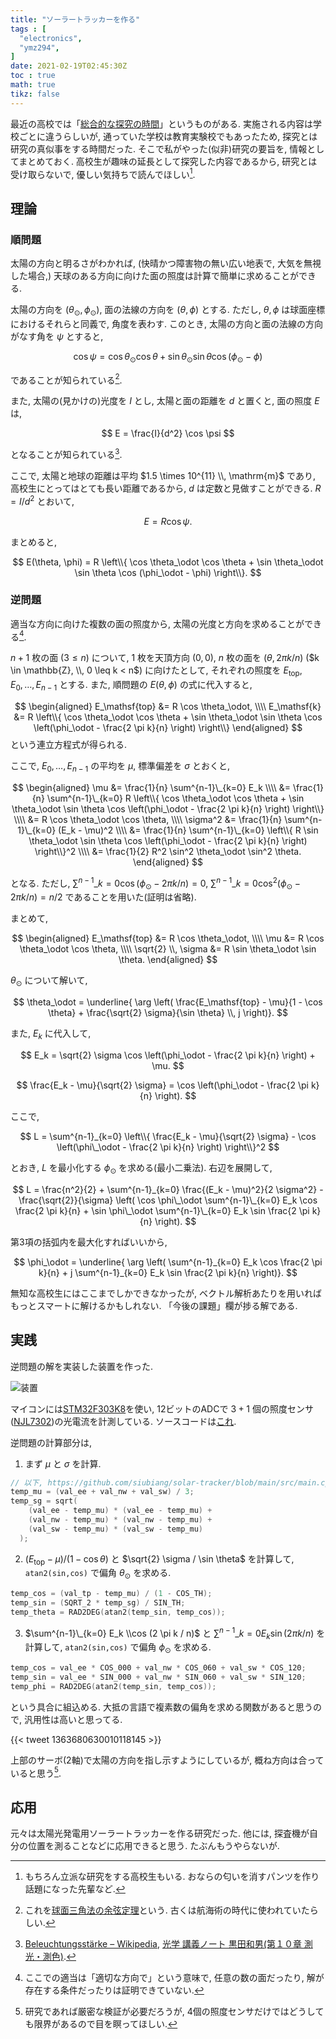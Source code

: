 ```yaml
---
title: "ソーラートラッカーを作る"
tags : [
  "electronics",
  "ymz294",
]
date: 2021-02-19T02:45:30Z
toc : true
math: true
tikz: false
---
```


最近の高校では「[総合的な探究の時間](https://www.mext.go.jp/content/1407196_21_1_1_2.pdf)」というものがある.
実施される内容は学校ごとに違うらしいが,
通っていた学校は教育実験校でもあったため,
探究とは研究の真似事をする時間だった.
そこで私がやった(似非)研究の要旨を,
情報としてまとめておく.
高校生が趣味の延長として探究した内容であるから,
研究とは受け取らないで, 優しい気持ちで読んでほしい[^1].
[^1]: もちろん立派な研究をする高校生もいる.
おならの匂いを消すパンツを作り話題になった先輩など.

## 理論

### 順問題

太陽の方向と明るさがわかれば,
(快晴かつ障害物の無い広い地表で, 大気を無視した場合,)
天球のある方向に向けた面の照度は計算で簡単に求めることができる.

太陽の方向を $(\theta_\odot, \phi_\odot)$,
面の法線の方向を $(\theta, \phi)$ とする.
ただし, $\theta,\phi$ は球面座標におけるそれらと同義で, 角度を表わす.
このとき, 太陽の方向と面の法線の方向がなす角を $\psi$ とすると,

$$
\cos \psi =
\cos \theta_\odot \cos \theta +
\sin \theta_\odot \sin \theta
\cos (\phi_\odot - \phi)
$$

であることが知られている[^2].
[^2]: これを[球面三角法の余弦定理](https://ja.wikipedia.org/wiki/球面三角法#球面三角法の基本公式)という.
古くは航海術の時代に使われていたらしい.

また, 太陽の(見かけの)光度を $I$ とし,
太陽と面の距離を $d$ と置くと,
面の照度 $E$ は,

$$
E = \frac{I}{d^2} \cos \psi
$$

となることが知られている[^3].
[^3]: [Beleuchtungsstärke – Wikipedia](https://de.wikipedia.org/wiki/Beleuchtungsst%C3%A4rke#Photometrisches_Entfernungsgesetz),
[光学 講義ノート 黒田和男(第１０章 測光・測色)](http://qopt.iis.u-tokyo.ac.jp/optics/10radiometryU_A4.pdf#page=4).

ここで, 太陽と地球の距離は平均 $1.5 \times 10^{11} \\, \mathrm{m}$ であり,
高校生にとってはとても長い距離であるから, $d$ は定数と見做すことができる.
$R = I/d^2$ とおいて,

$$
E = R \cos \psi.
$$

まとめると,

$$
E(\theta, \phi) = R \left\\{
  \cos \theta_\odot \cos \theta +
  \sin \theta_\odot \sin \theta
  \cos (\phi_\odot - \phi)
\right\\}.
$$

### 逆問題

適当な方向に向けた複数の面の照度から,
太陽の光度と方向を求めることができる[^4].
[^4]: ここでの適当は「適切な方向で」という意味で,
任意の数の面だったり,
解が存在する条件だったりは証明できていない.

$n+1$ 枚の面 ($3 \leq n$) について, $1$ 枚を天頂方向 $(0,0)$,
$n$ 枚の面を $(\theta, 2 \pi k / n)$ ($k \in \mathbb{Z}, \\, 0 \leq k < n$)
に向けたとして,
それぞれの照度を $E_\mathsf{top}, E_0, \dots, E_{n-1}$ とする.
また, 順問題の $E(\theta,\phi)$ の式に代入すると,

$$
\begin{aligned}
  E_\mathsf{top} &= R \cos \theta_\odot, \\\\ 
  E_\mathsf{k} &= R \left\\{
    \cos \theta_\odot \cos \theta +
    \sin \theta_\odot \sin \theta
    \cos \left(\phi_\odot - \frac{2 \pi k}{n} \right)
  \right\\}
\end{aligned}
$$
という連立方程式が得られる.

ここで, $E_0, \dots, E_{n-1}$ の平均を $\mu$, 標準偏差を $\sigma$ とおくと,

$$
\begin{aligned}
  \mu
  &= \frac{1}{n} \sum^{n-1}\_{k=0} E_k \\\\ 
  &= \frac{1}{n} \sum^{n-1}\_{k=0} R \left\\{
      \cos \theta_\odot \cos \theta +
      \sin \theta_\odot \sin \theta
      \cos \left(\phi_\odot - \frac{2 \pi k}{n} \right)
    \right\\} \\\\ 
  &= R \cos \theta_\odot \cos \theta, \\\\ 
  \sigma^2
  &= \frac{1}{n} \sum^{n-1}\_{k=0} (E_k - \mu)^2 \\\\ 
  &= \frac{1}{n} \sum^{n-1}\_{k=0} \left\\{
      R \sin \theta_\odot \sin \theta
      \cos \left(\phi_\odot - \frac{2 \pi k}{n} \right)
    \right\\}^2 \\\\ 
  &= \frac{1}{2} R^2 \sin^2 \theta_\odot \sin^2 \theta.
\end{aligned}
$$

となる. ただし,
$\sum^{n-1}\_{k=0} \cos \left(\phi_\odot - 2 \pi k / n \right) = 0$,
$\sum^{n-1}\_{k=0} \cos^2 \left(\phi_\odot - 2 \pi k / n \right) = n/2$
であることを用いた(証明は省略).

まとめて,

$$
\begin{aligned}
  E_\mathsf{top} &= R \cos \theta_\odot, \\\\ 
  \mu &= R \cos \theta_\odot \cos \theta, \\\\ 
  \sqrt{2} \\, \sigma &= R \sin \theta_\odot \sin \theta.
\end{aligned}
$$

$\theta_\odot$ について解いて,

$$
\theta_\odot = \underline{ \arg \left(
    \frac{E_\mathsf{top} - \mu}{1 - \cos \theta}
    +
    \frac{\sqrt{2} \sigma}{\sin \theta} \\, j
\right)}.
$$

また, $E_k$ に代入して,

$$
E_k = \sqrt{2} \sigma \cos \left(\phi_\odot - \frac{2 \pi k}{n} \right) + \mu.
$$

$$
\frac{E_k - \mu}{\sqrt{2} \sigma} = \cos \left(\phi_\odot - \frac{2 \pi k}{n} \right).
$$

ここで,

$$
L = \sum^{n-1}_{k=0} \left\\{
  \frac{E_k - \mu}{\sqrt{2} \sigma} - \cos \left(\phi\_\odot - \frac{2 \pi k}{n} \right)
\right\\}^2
$$

とおき, $L$ を最小化する $\phi_\odot$ を求める(最小二乗法).
右辺を展開して,

$$
L =
  \frac{n^2}{2} +
  \sum^{n-1}_{k=0} \frac{(E_k - \mu)^2}{2 \sigma^2} -
  \frac{\sqrt{2}}{\sigma} \left(
    \cos \phi\_\odot \sum^{n-1}\_{k=0} E_k \cos \frac{2 \pi k}{n} +
    \sin \phi\_\odot \sum^{n-1}\_{k=0} E_k \sin \frac{2 \pi k}{n}
  \right).
$$

第3項の括弧内を最大化すればいいから,

$$
\phi_\odot = \underline{ \arg \left(
  \sum^{n-1}_{k=0} E_k \cos \frac{2 \pi k}{n} +
  j \sum^{n-1}_{k=0} E_k \sin \frac{2 \pi k}{n}
\right)}.
$$

無知な高校生にはここまでしかできなかったが,
ベクトル解析あたりを用いればもっとスマートに解けるかもしれない.
「今後の課題」欄が捗る解である.

## 実践

逆問題の解を実装した装置を作った.

![装置](../../../img/posts/electronics/solar-tracker-1.jpg)

マイコンには[STM32F303K8](https://www.st.com/en/evaluation-tools/nucleo-f303k8.html)を使い,
12ビットのADCで $3+1$ 個の照度センサ([NJL7302](https://www.njr.co.jp/electronic_device/products/NJL7302L-F3.html))の光電流を計測している.
ソースコードは[これ](https://github.com/siubiang/solar-tracker).

逆問題の計算部分は,
1. まず $\mu$ と $\sigma$ を計算.

```cpp
// 以下, https://github.com/siubiang/solar-tracker/blob/main/src/main.cppより抜粋
temp_mu = (val_ee + val_nw + val_sw) / 3;
temp_sg = sqrt(
    (val_ee - temp_mu) * (val_ee - temp_mu) +
    (val_nw - temp_mu) * (val_nw - temp_mu) +
    (val_sw - temp_mu) * (val_sw - temp_mu)
  );
```

2. $(E_\mathsf{top} - \mu)/(1 - \cos \theta)$ と
$\sqrt{2} \sigma / \sin \theta$ を計算して,
`atan2(sin,cos)` で偏角 $\theta_\odot$ を求める.

```cpp
temp_cos = (val_tp - temp_mu) / (1 - COS_TH);
temp_sin = (SQRT_2 * temp_sg) / SIN_TH;
temp_theta = RAD2DEG(atan2(temp_sin, temp_cos));
```

3. $\sum^{n-1}\_{k=0} E_k \\cos (2 \pi k / n)$ と
$\sum^{n-1}\_{k=0} E_k \sin (2 \pi k / n)$ を計算して,
`atan2(sin,cos)` で偏角 $\phi_\odot$ を求める.

```cpp
temp_cos = val_ee * COS_000 + val_nw * COS_060 + val_sw * COS_120;
temp_sin = val_ee * SIN_000 + val_nw * SIN_060 + val_sw * SIN_120;
temp_phi = RAD2DEG(atan2(temp_sin, temp_cos));
```

という具合に組込める.
大抵の言語で複素数の偏角を求める関数があると思うので,
汎用性は高いと思ってる.

{{< tweet 1363680630010118145 >}}

上部のサーボ(2軸)で太陽の方向を指し示すようにしているが,
概ね方向は合っていると思う[^5].
[^5]: 研究であれば厳密な検証が必要だろうが,
4個の照度センサだけではどうしても限界があるので目を瞑ってほしい.

## 応用

元々は太陽光発電用ソーラートラッカーを作る研究だった.
他には, 探査機が自分の位置を測ることなどに応用できると思う.
たぶんもうやらないが.
